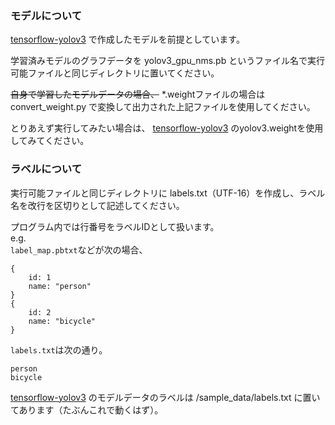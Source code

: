 ﻿### モデルについて
[tensorflow-yolov3](https://github.com/YunYang1994/tensorflow-yolov3) で作成したモデルを前提としています。

学習済みモデルのグラフデータを yolov3_gpu_nms.pb というファイル名で実行可能ファイルと同じディレクトリに置いてください。

~~自身で学習したモデルデータの場合、~~ *.weightファイルの場合は convert_weight.py で変換して出力された上記ファイルを使用してください。

とりあえず実行してみたい場合は、 [tensorflow-yolov3](https://github.com/YunYang1994/tensorflow-yolov3#part-2-quick-start) のyolov3.weightを使用してみてください。

### ラベルについて
実行可能ファイルと同じディレクトリに labels.txt（UTF-16）を作成し、ラベル名を改行を区切りとして記述してください。

プログラム内では行番号をラベルIDとして扱います。  
e.g.  
`label_map.pbtxt`などが次の場合、
```
{
    id: 1
    name: "person"
}
{
    id: 2
    name: "bicycle"
}
```
`labels.txt`は次の通り。
```
person
bicycle
```

[tensorflow-yolov3](https://github.com/YunYang1994/tensorflow-yolov3#part-2-quick-start) のモデルデータのラベルは /sample_data/labels.txt に置いてあります（たぶんこれで動くはず）。